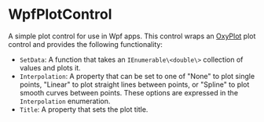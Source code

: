﻿# WpfPlotControl

A simple plot control for use in Wpf apps.
This control wraps an [OxyPlot](https://oxyplot.readthedocs.io/) plot control
and provides the following functionality:

* `SetData`: A function that takes an `IEnumerable\<double\>` collection of values and plots it.
* `Interpolation`: A property that can be set to one of "None" to plot single points, "Linear" to 
plot straight lines between points, or "Spline" to plot smooth curves between points. These options
are expressed in the `Interpolation` enumeration.
* `Title`: A property that sets the plot title.